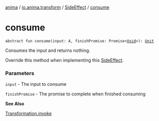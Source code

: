 [anima](../../index.md) / [io.anima.transform](../index.md) / [SideEffect](index.md) / [consume](./consume.md)

# consume

`abstract fun consume(input: A, finishPromise: Promise<`[`Void`](https://docs.oracle.com/javase/6/docs/api/java/lang/Void.html)`>): `[`Unit`](https://kotlinlang.org/api/latest/jvm/stdlib/kotlin/-unit/index.html)

Consumes the input and returns nothing.

Override this method when implementing this [SideEffect](index.md).

### Parameters

`input` - The input to consume

`finishPromise` - The promise to complete when finished consuming

**See Also**

[Transformation.invoke](../-transformation/invoke.md)

